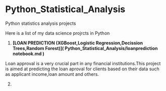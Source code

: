 # Python_Statistical_Analysis

Python statistics analysis projects

Here is a list of my data science projrcts in Python

1.  **[LOAN PREDICTION (XGBoost,Logistic Regression,Decission Trees,Random Forest)](
        Python_Statistical_Analysis/loanprediction notebook.md
      )**

Loan approval is a very crucial part in any financial institutions.This project is aimed at predicting the loan aproval for clients based on their data such as applicant income,loan amount and others.

2.  
